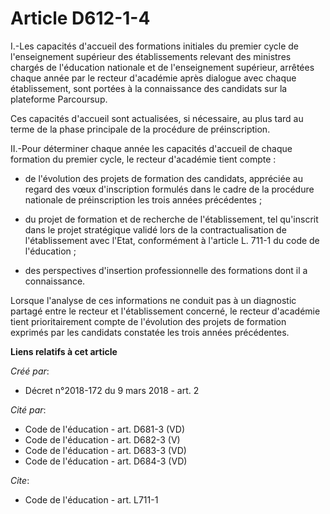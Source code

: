 # Article D612-1-4

I.-Les capacités d'accueil des formations initiales du premier cycle de l'enseignement supérieur des établissements relevant
des ministres chargés de l'éducation nationale et de l'enseignement supérieur, arrêtées chaque année par le recteur
d'académie après dialogue avec chaque établissement, sont portées à la connaissance des candidats sur la plateforme
Parcoursup.

Ces capacités d'accueil sont actualisées, si nécessaire, au plus tard au terme de la phase principale de la procédure de
préinscription.

II.-Pour déterminer chaque année les capacités d'accueil de chaque formation du premier cycle, le recteur d'académie tient
compte :

- de l'évolution des projets de formation des candidats, appréciée au regard des vœux d'inscription formulés dans le cadre de
la procédure nationale de préinscription les trois années précédentes ;

- du projet de formation et de recherche de l'établissement, tel qu'inscrit dans le projet stratégique validé lors de la
contractualisation de l'établissement avec l'Etat, conformément à l'article L. 711-1 du code de l'éducation ;

- des perspectives d'insertion professionnelle des formations dont il a connaissance.

Lorsque l'analyse de ces informations ne conduit pas à un diagnostic partagé entre le recteur et l'établissement concerné, le
recteur d'académie tient prioritairement compte de l'évolution des projets de formation exprimés par les candidats constatée
les trois années précédentes.

**Liens relatifs à cet article**

_Créé par_:

  - Décret n°2018-172 du 9 mars 2018 - art. 2

_Cité par_:

  - Code de l'éducation - art. D681-3 (VD)
  - Code de l'éducation - art. D682-3 (V)
  - Code de l'éducation - art. D683-3 (VD)
  - Code de l'éducation - art. D684-3 (VD)

_Cite_:

  - Code de l'éducation - art. L711-1

